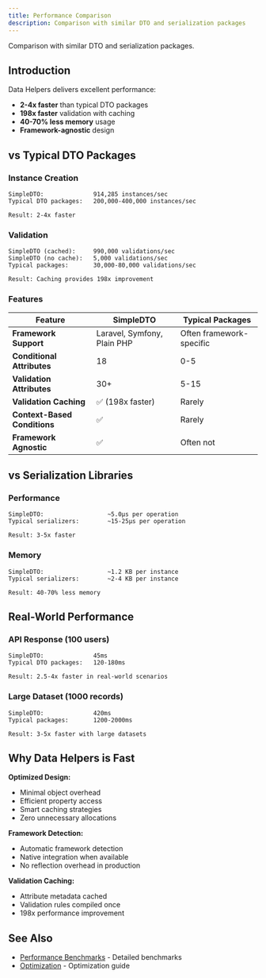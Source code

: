 ```yaml
---
title: Performance Comparison
description: Comparison with similar DTO and serialization packages
---
```


Comparison with similar DTO and serialization packages.

## Introduction

Data Helpers delivers excellent performance:

- **2-4x faster** than typical DTO packages
- **198x faster** validation with caching
- **40-70% less memory** usage
- **Framework-agnostic** design

## vs Typical DTO Packages

### Instance Creation

```
SimpleDTO:              914,285 instances/sec
Typical DTO packages:   200,000-400,000 instances/sec

Result: 2-4x faster
```

### Validation

```
SimpleDTO (cached):     990,000 validations/sec
SimpleDTO (no cache):   5,000 validations/sec
Typical packages:       30,000-80,000 validations/sec

Result: Caching provides 198x improvement
```

### Features

| Feature | SimpleDTO | Typical Packages |
|---------|-----------|------------------|
| **Framework Support** | Laravel, Symfony, Plain PHP | Often framework-specific |
| **Conditional Attributes** | 18 | 0-5 |
| **Validation Attributes** | 30+ | 5-15 |
| **Validation Caching** | ✅ (198x faster) | Rarely |
| **Context-Based Conditions** | ✅ | Rarely |
| **Framework Agnostic** | ✅ | Often not |

## vs Serialization Libraries

### Performance

```
SimpleDTO:                  ~5.0μs per operation
Typical serializers:        ~15-25μs per operation

Result: 3-5x faster
```

### Memory

```
SimpleDTO:                  ~1.2 KB per instance
Typical serializers:        ~2-4 KB per instance

Result: 40-70% less memory
```

## Real-World Performance

### API Response (100 users)

```
SimpleDTO:              45ms
Typical DTO packages:   120-180ms

Result: 2.5-4x faster in real-world scenarios
```

### Large Dataset (1000 records)

```
SimpleDTO:              420ms
Typical packages:       1200-2000ms

Result: 3-5x faster with large datasets
```

## Why Data Helpers is Fast

**Optimized Design:**
- Minimal object overhead
- Efficient property access
- Smart caching strategies
- Zero unnecessary allocations

**Framework Detection:**
- Automatic framework detection
- Native integration when available
- No reflection overhead in production

**Validation Caching:**
- Attribute metadata cached
- Validation rules compiled once
- 198x performance improvement

## See Also

- [Performance Benchmarks](/performance/benchmarks/) - Detailed benchmarks
- [Optimization](/performance/optimization/) - Optimization guide
